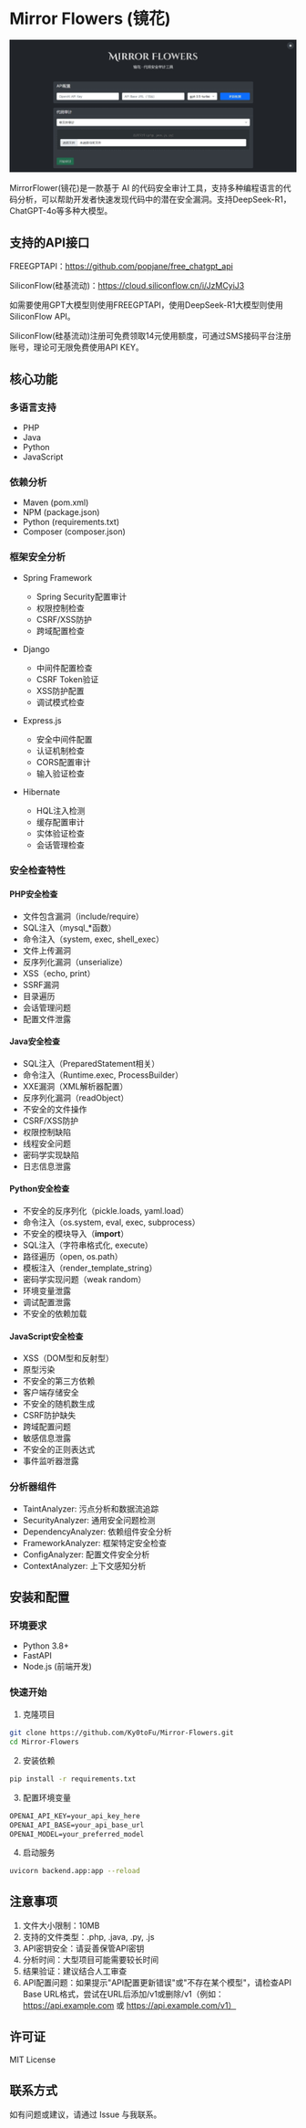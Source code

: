 # Mirror Flowers (镜花)

![image-20250205181045094](https://raw.githubusercontent.com/Ky0toFu/Mirror-Flowers/refs/heads/main/Mirror%20Flowers.png)

MirrorFlower(镜花)是一款基于 AI 的代码安全审计工具，支持多种编程语言的代码分析，可以帮助开发者快速发现代码中的潜在安全漏洞。支持DeepSeek-R1，ChatGPT-4o等多种大模型。

## 支持的API接口

FREEGPTAPI：https://github.com/popjane/free_chatgpt_api

SiliconFlow(硅基流动)：https://cloud.siliconflow.cn/i/JzMCyiJ3

如需要使用GPT大模型则使用FREEGPTAPI，使用DeepSeek-R1大模型则使用SiliconFlow API。

SiliconFlow(硅基流动)注册可免费领取14元使用额度，可通过SMS接码平台注册账号，理论可无限免费使用API KEY。

## 核心功能

### 多语言支持
- PHP
- Java
- Python
- JavaScript

### 依赖分析
- Maven (pom.xml)
- NPM (package.json)
- Python (requirements.txt)
- Composer (composer.json)

### 框架安全分析
- Spring Framework
  - Spring Security配置审计
  - 权限控制检查
  - CSRF/XSS防护
  - 跨域配置检查

- Django
  - 中间件配置检查
  - CSRF Token验证
  - XSS防护配置
  - 调试模式检查

- Express.js
  - 安全中间件配置
  - 认证机制检查
  - CORS配置审计
  - 输入验证检查

- Hibernate
  - HQL注入检测
  - 缓存配置审计
  - 实体验证检查
  - 会话管理检查

### 安全检查特性

#### PHP安全检查
- 文件包含漏洞（include/require）
- SQL注入（mysql_*函数）
- 命令注入（system, exec, shell_exec）
- 文件上传漏洞
- 反序列化漏洞（unserialize）
- XSS（echo, print）
- SSRF漏洞
- 目录遍历
- 会话管理问题
- 配置文件泄露

#### Java安全检查
- SQL注入（PreparedStatement相关）
- 命令注入（Runtime.exec, ProcessBuilder）
- XXE漏洞（XML解析器配置）
- 反序列化漏洞（readObject）
- 不安全的文件操作
- CSRF/XSS防护
- 权限控制缺陷
- 线程安全问题
- 密码学实现缺陷
- 日志信息泄露

#### Python安全检查
- 不安全的反序列化（pickle.loads, yaml.load）
- 命令注入（os.system, eval, exec, subprocess）
- 不安全的模块导入（__import__）
- SQL注入（字符串格式化, execute）
- 路径遍历（open, os.path）
- 模板注入（render_template_string）
- 密码学实现问题（weak random）
- 环境变量泄露
- 调试配置泄露
- 不安全的依赖加载

#### JavaScript安全检查
- XSS（DOM型和反射型）
- 原型污染
- 不安全的第三方依赖
- 客户端存储安全
- 不安全的随机数生成
- CSRF防护缺失
- 跨域配置问题
- 敏感信息泄露
- 不安全的正则表达式
- 事件监听器泄露

### 分析器组件
- TaintAnalyzer: 污点分析和数据流追踪
- SecurityAnalyzer: 通用安全问题检测
- DependencyAnalyzer: 依赖组件安全分析
- FrameworkAnalyzer: 框架特定安全检查
- ConfigAnalyzer: 配置文件安全分析
- ContextAnalyzer: 上下文感知分析

## 安装和配置

### 环境要求
- Python 3.8+
- FastAPI
- Node.js (前端开发)

### 快速开始

1. 克隆项目
```bash
git clone https://github.com/Ky0toFu/Mirror-Flowers.git
cd Mirror-Flowers
```

2. 安装依赖
```bash
pip install -r requirements.txt
```

3. 配置环境变量
```env
OPENAI_API_KEY=your_api_key_here
OPENAI_API_BASE=your_api_base_url
OPENAI_MODEL=your_preferred_model
```

4. 启动服务
```bash
uvicorn backend.app:app --reload
```

## 注意事项

1. 文件大小限制：10MB
2. 支持的文件类型：.php, .java, .py, .js
3. API密钥安全：请妥善保管API密钥
4. 分析时间：大型项目可能需要较长时间
5. 结果验证：建议结合人工审查
6. API配置问题：如果提示"API配置更新错误"或"不存在某个模型"，请检查API Base URL格式，尝试在URL后添加/v1或删除/v1（例如：https://api.example.com 或 https://api.example.com/v1）

## 许可证

MIT License

## 联系方式

如有问题或建议，请通过 Issue 与我联系。
